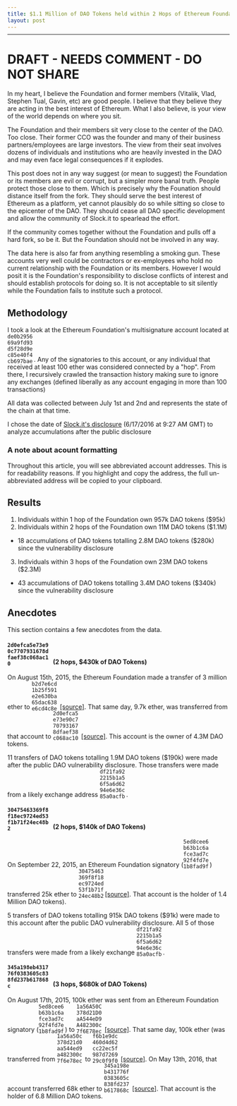 ```yaml
---
title: $1.1 Million of DAO Tokens held within 2 Hops of Ethereum Foundation; $280k Accumulated Since DAO Disclosure
layout: post
---
```


<style>
  code{
    display: inline-block;
    max-width: 60px;
    overflow: hidden;
    text-overflow: ellipsis;
    margin-bottom: -6px;
  }

  h4 code{max-width: 100px}

  li ul{padding-left:20px}
</style>

------------

# DRAFT - NEEDS COMMENT - DO NOT SHARE

In my heart, I believe the Foundation and former members (Vitalik, Vlad, Stephen Tual, Gavin, etc) are good people. I believe that they believe they are acting in the best interest of Ethereum. What I also believe, is your view of the world depends on where you sit.

The Foundation and their members sit very close to the center of the DAO. Too close. Their former CCO was the founder and many of their business partners/employees are large investors. The view from their seat involves dozens of individuals and institutions who are heavily invested in the DAO and may even face legal consequences if it explodes.

This post does not in any way suggest (or mean to suggest) the Foundation or its members are evil or corrupt, but a simpler more banal truth. People protect those close to them. Which is precisely why the Founation should distance itself from the fork. They should serve the best interest of Ethereum as a platform, yet cannot plausibly do so while sitting so close to the epicenter of the DAO. They should cease all DAO specific development and allow the community of Slock.it to spearlead the effort.

If the community comes together without the Foundation and pulls off a hard fork, so be it. But the Foundation should not be involved in any way.

The data here is also far from anything resembling a smoking gun. These accounts very well could be contractors or ex-employees who hold no current relationship with the Foundation or its members. However I would posit it is the Foundation's responsibility to disclose conflicts of interest and should establish protocols for doing so. It is not acceptable to sit silently while the Foundation fails to institute such a protocol.

## Methodology

I took a look at the Ethereum Foundation's multisignature account located at `de0b295669a9fd93d5f28d9ec85e40f4cb697bae`. Any of the signatories to this account, or any individual that received at least 100 ether was considered connected by a "hop". From there, I recursively crawled the transaction history making sure to ignore any exchanges (defined liberally as any account engaging in more than 100 transactions)

All data was collected between July 1st and 2nd and represents the state of the chain at that time.

I chose the date of [Slock.it's disclosure](https://blog.slock.it/dao-security-advisory-live-updates-2a0a42a2d07b) (6/17/2016 at 9:27 AM GMT) to analyze accumulations after the public disclosure

### A note about acount formatting

Throughout this article, you will see abbreviated account addresses. This is for readability reasons. If you highlight and copy the address, the full un-abbreviated address will be copied to your clipboard.

## Results

1. Individuals within 1 hop of the Foundation own 957k DAO tokens ($95k)
2. Individuals within 2 hops of the Foundation own 11M DAO tokens ($1.1M)
  * 18 accumulations of DAO tokens totalling 2.8M DAO tokens ($280k) since the vulnerability disclosure
3. Individuals within 3 hops of the Foundation own 23M DAO tokens ($2.3M)
  * 43 accumulations of DAO tokens totalling 3.4M DAO tokens ($340k) since the vulnerability disclosure


## Anecdotes

This section contains a few anecdotes from the data.

#### `2d0efca5e73e90c7707931678dfaef38c068ac10` (2 hops, $430k of DAO Tokens)

On August 15th, 2015, the Ethereum Foundation made a transfer of 3 million ether to `b2d7e6cd1b25f591e2e630ba65dac638e6cd4c8e` [[source]](https://live.ether.camp/transaction/a0de5046066e0b03b42ec96a98fdc816ec4d0e6fb339d69ea5765d18a549eb28). That same day, 9.7k ether, was transferred from that account to `2d0efca5e73e90c7707931678dfaef38c068ac10` [[source]](https://live.ether.camp/transaction/2dbae9b871f6beb1b4921e3a2653c42c2f0f293916ea0575a0ec2d54879efa0d). This account is the owner of  4.3M DAO tokens.

11 transfers of DAO tokens totalling 1.9M DAO tokens ($190k) were made after the public DAO vulnerability disclosure. Those transfers were made from a likely exchange address `df21fa922215b1a56f5a6d6294e6e36c85a0acfb`.

#### `30475463369f8f18ec9724ed53f1b71f24ec48b2` (2 hops, $140k of DAO Tokens)

On September 22, 2015, an Ethereum Foundation signatory (`5ed8cee6b63b1c6afce3ad7c92f4fd7e1b8fad9f`) transferred 25k ether to `30475463369f8f18ec9724ed53f1b71f24ec48b2`[[source]](https://live.ether.camp/transaction/194f36f26f26500a210e35f3ea689c5c5019c0ddbc0d4ad49b4141f895e78227). That account is the holder of 1.4 Million DAO tokens).

5 transfers of DAO tokens totalling 915k DAO tokens ($91k) were made to this account after the public DAO vulnerability disclosure. All 5 of those transfers were made from a likely exchange `df21fa922215b1a56f5a6d6294e6e36c85a0acfb`.

#### `345a198eb431776f0383605c838fd237b617868c` (3 hops, $680k of DAO Tokens)
On August 17th, 2015, 100k ether was sent from an Ethereum Foundation signatory (`5ed8cee6b63b1c6afce3ad7c92f4fd7e1b8fad9f`) to `1a56A50C378d21D0aA544eD9A482300c7f6E78ec` [[source]](https://live.ether.camp/transaction/120879fd8f289917817b1d43aff0df6f9b3bd40a63abc25021dc947a715c2e0e). That same day, 100k ether (was transferred from `1a56a50c378d21d0aa544ed9a482300c7f6e78ec` to `f6b1e9dc460d4d62cc22ec5f987d726929c0f9f0` [[source]](https://live.ether.camp/transaction/60c7aa72f38fceef298d679be319f9be17398c3a454cc845e5a5f550c45e337e). On May 13th, 2016, that account transferred 68k ether to `345a198eb431776f0383605c838fd237b617868c` [[source]](https://live.ether.camp/transaction/0bb7e815915fa93f49ab50f2d275a4ea030d698f6b7017a8b3098d720c054268). That account is the holder of 6.8 Million DAO tokens.
